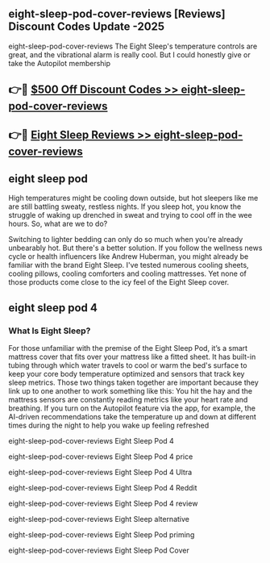 ## eight-sleep-pod-cover-reviews [Reviews​] Discount Codes Update -2025

eight-sleep-pod-cover-reviews The Eight Sleep's temperature controls are great, and the vibrational alarm is really cool. But I could honestly give or take the Autopilot membership

## 👉🔴 [$500 Off Discount Codes >> eight-sleep-pod-cover-reviews](http://download.freeplayer.one?title=eight-sleep-pod-cover-reviews&ref=18-ES)

## 👉🔴 [Eight Sleep Reviews >> eight-sleep-pod-cover-reviews](http://download.freeplayer.one?title=eight-sleep-pod-cover-reviews&ref=18-ES)

## eight sleep pod

High temperatures might be cooling down outside, but hot sleepers like me are still battling sweaty, restless nights. If you sleep hot, you know the struggle of waking up drenched in sweat and trying to cool off in the wee hours. So, what are we to do?

Switching to lighter bedding can only do so much when you're already unbearably hot. But there's a better solution. If you follow the wellness news cycle or health influencers like Andrew Huberman, you might already be familiar with the brand Eight Sleep. I've tested numerous cooling sheets, cooling pillows, cooling comforters and cooling mattresses. Yet none of those products come close to the icy feel of the Eight Sleep cover.

## eight sleep pod 4

### What Is Eight Sleep?

For those unfamiliar with the premise of the Eight Sleep Pod, it’s a smart mattress cover that fits over your mattress like a fitted sheet. It has built-in tubing through which water travels to cool or warm the bed's surface to keep your core body temperature optimized and sensors that track key sleep metrics. Those two things taken together are important because they link up to one another to work something like this: You hit the hay and the mattress sensors are constantly reading metrics like your heart rate and breathing. If you turn on the Autopilot feature via the app, for example, the AI-driven recommendations take the temperature up and down at different times during the night to help you wake up feeling refreshed

eight-sleep-pod-cover-reviews Eight Sleep Pod 4

eight-sleep-pod-cover-reviews Eight Sleep Pod 4 price

eight-sleep-pod-cover-reviews Eight Sleep Pod 4 Ultra

eight-sleep-pod-cover-reviews Eight Sleep Pod 4 Reddit

eight-sleep-pod-cover-reviews Eight Sleep Pod 4 review

eight-sleep-pod-cover-reviews Eight Sleep alternative

eight-sleep-pod-cover-reviews Eight Sleep Pod priming

eight-sleep-pod-cover-reviews Eight Sleep Pod Cover